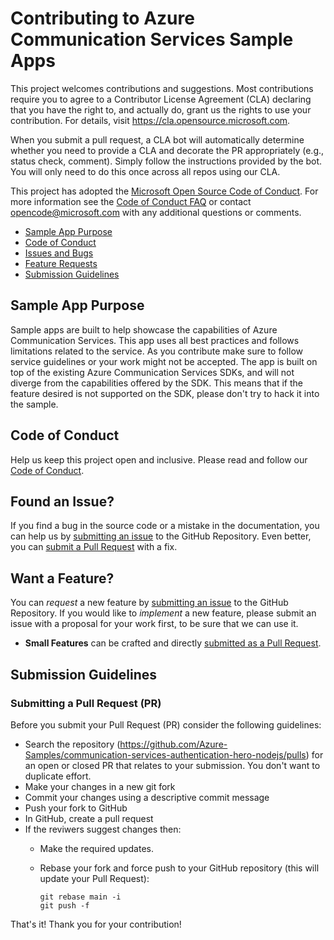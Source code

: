 # Contributing to Azure Communication Services Sample Apps

This project welcomes contributions and suggestions. Most contributions require you to agree to a
Contributor License Agreement (CLA) declaring that you have the right to, and actually do, grant us
the rights to use your contribution. For details, visit https://cla.opensource.microsoft.com.

When you submit a pull request, a CLA bot will automatically determine whether you need to provide
a CLA and decorate the PR appropriately (e.g., status check, comment). Simply follow the instructions
provided by the bot. You will only need to do this once across all repos using our CLA.

This project has adopted the [Microsoft Open Source Code of Conduct](https://opensource.microsoft.com/codeofconduct/).
For more information see the [Code of Conduct FAQ](https://opensource.microsoft.com/codeofconduct/faq/) or
contact [opencode@microsoft.com](mailto:opencode@microsoft.com) with any additional questions or comments.

  - [Sample App Purpose](#purpose)
  - [Code of Conduct](#coc)
  - [Issues and Bugs](#issue)
  - [Feature Requests](#feature)
  - [Submission Guidelines](#submit)

## <a name="purpose"></a>Sample App Purpose

Sample apps are built to help showcase the capabilities of Azure Communication Services.
This app uses all best practices and follows limitations related to the service.
As you contribute make sure to follow service guidelines or your work might not be accepted.
The app is built on top of the existing Azure Communication Services SDKs, and will not diverge from the capabilities offered by the SDK.
This means that if the feature desired is not supported on the SDK, please don't try to hack it into the sample.

## <a name="coc"></a> Code of Conduct

Help us keep this project open and inclusive. Please read and follow our [Code of Conduct](https://opensource.microsoft.com/codeofconduct/).

## <a name="issue"></a> Found an Issue?

If you find a bug in the source code or a mistake in the documentation, you can help us by
[submitting an issue](.github/ISSUE_TEMPLATE/report-a-bug.md) to the GitHub Repository. Even better, you can
[submit a Pull Request](#submit-pr) with a fix.

## <a name="feature"></a> Want a Feature?

You can *request* a new feature by [submitting an issue](.github/ISSUE_TEMPLATE/request-a-feature.md) to the GitHub
Repository. If you would like to *implement* a new feature, please submit an issue with
a proposal for your work first, to be sure that we can use it.

- **Small Features** can be crafted and directly [submitted as a Pull Request](#submit-pr).

## <a name="submit"></a> Submission Guidelines

### <a name="submit-pr"></a> Submitting a Pull Request (PR)

Before you submit your Pull Request (PR) consider the following guidelines:

* Search the repository (https://github.com/Azure-Samples/communication-services-authentication-hero-nodejs/pulls) for an open or closed PR
  that relates to your submission. You don't want to duplicate effort.
* Make your changes in a new git fork
* Commit your changes using a descriptive commit message
* Push your fork to GitHub
* In GitHub, create a pull request
* If the reviwers suggest changes then:
  - Make the required updates.
  - Rebase your fork and force push to your GitHub repository (this will update your Pull Request):

    ```shell
    git rebase main -i
    git push -f
    ```

That's it! Thank you for your contribution!
